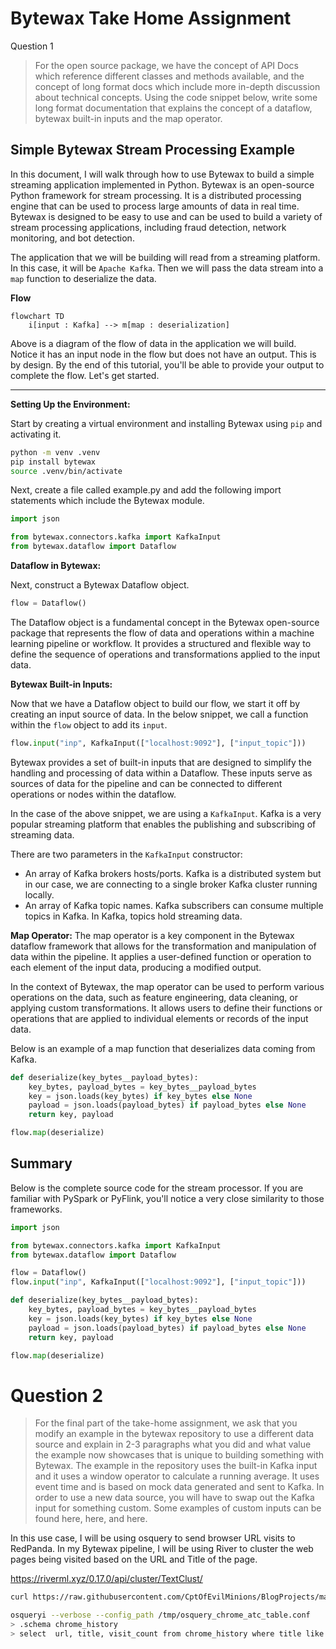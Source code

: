 # Bytewax Take Home Assignment

Question 1
> For the open source package, we have the concept of API Docs which reference different classes and methods available, and the concept of long format docs which include more in-depth discussion about technical concepts. Using the code snippet below, write some long format documentation that explains the concept of a dataflow, bytewax built-in inputs and the map operator.


## Simple Bytewax Stream Processing Example 

In this document, I will walk through how to use Bytewax to build a simple streaming application implemented in Python. Bytewax is an open-source Python framework for stream processing. It is a distributed processing engine that can be used to process large amounts of data in real time. Bytewax is designed to be easy to use and can be used to build a variety of stream processing applications, including fraud detection, network monitoring, and bot detection.

The application that we will be building will read from a streaming platform. In this case, it will be `Apache Kafka`. Then we will pass the data stream into a `map` function to deserialize the data.

**Flow**

```mermaid
flowchart TD
    i[input : Kafka] --> m[map : deserialization]
```

Above is a diagram of the flow of data in the application we will build. Notice it has an input node in the flow but does not have an output. This is by design. By the end of this tutorial, you'll be able to provide your output to complete the flow. Let's get started.

---

**Setting Up the Environment:**

Start by creating a virtual environment and installing Bytewax using `pip` and activating it.

```bash
python -m venv .venv
pip install bytewax
source .venv/bin/activate
```
Next, create a file called example.py and add the following import statements which include the Bytewax module.

```python
import json

from bytewax.connectors.kafka import KafkaInput
from bytewax.dataflow import Dataflow
```

**Dataflow in Bytewax:**

Next, construct a Bytewax Dataflow object.

```python
flow = Dataflow()
```

The Dataflow object is a fundamental concept in the Bytewax open-source package that represents the flow of data and operations within a machine learning pipeline or workflow. It provides a structured and flexible way to define the sequence of operations and transformations applied to the input data.

**Bytewax Built-in Inputs:**

Now that we have a Dataflow object to build our flow, we start it off by creating an input source of data. In the below snippet, we call a function within the `flow` object to add its `input`.

```python
flow.input("inp", KafkaInput(["localhost:9092"], ["input_topic"]))
```

Bytewax provides a set of built-in inputs that are designed to simplify the handling and processing of data within a Dataflow. These inputs serve as sources of data for the pipeline and can be connected to different operations or nodes within the dataflow. 

In the case of the above snippet, we are using a `KafkaInput`. Kafka is a very popular streaming platform that enables the publishing and subscribing of streaming data. 

There are two parameters in the `KafkaInput` constructor:

- An array of Kafka brokers hosts/ports. Kafka is a distributed system but in our case, we are connecting to a single broker Kafka cluster running locally.
- An array of Kafka topic names. Kafka subscribers can consume multiple topics in Kafka. In Kafka, topics hold streaming data.


**Map Operator:**
The map operator is a key component in the Bytewax dataflow framework that allows for the transformation and manipulation of data within the pipeline. It applies a user-defined function or operation to each element of the input data, producing a modified output.

In the context of Bytewax, the map operator can be used to perform various operations on the data, such as feature engineering, data cleaning, or applying custom transformations. It allows users to define their functions or operations that are applied to individual elements or records of the input data.

Below is an example of a map function that deserializes data coming from Kafka. 

```python
def deserialize(key_bytes__payload_bytes):
    key_bytes, payload_bytes = key_bytes__payload_bytes
    key = json.loads(key_bytes) if key_bytes else None
    payload = json.loads(payload_bytes) if payload_bytes else None
    return key, payload

flow.map(deserialize)
```


## Summary
Below is the complete source code for the stream processor. If you are familiar with PySpark or PyFlink, you'll notice a very close similarity to those frameworks.

```python
import json

from bytewax.connectors.kafka import KafkaInput
from bytewax.dataflow import Dataflow

flow = Dataflow()
flow.input("inp", KafkaInput(["localhost:9092"], ["input_topic"]))

def deserialize(key_bytes__payload_bytes):
    key_bytes, payload_bytes = key_bytes__payload_bytes
    key = json.loads(key_bytes) if key_bytes else None
    payload = json.loads(payload_bytes) if payload_bytes else None
    return key, payload

flow.map(deserialize)
```


# Question 2
> For the final part of the take-home assignment, we ask that you modify an example in the bytewax repository to use a different data source and explain in 2-3 paragraphs what you did and what value the example now showcases that is unique to building something with Bytewax. The example in the repository uses the built-in Kafka input and it uses a window operator to calculate a running average. It uses event time and is based on mock data generated and sent to Kafka. In order to use a new data source, you will have to swap out the Kafka input for something custom. Some examples of custom inputs can be found here, here, and here.


In this use case, I will be using osquery to send browser URL visits to RedPanda. In my Bytewax pipeline, I will be using River to cluster the web pages being visited based on the URL and Title of the page.



https://riverml.xyz/0.17.0/api/cluster/TextClust/

```bash
curl https://raw.githubusercontent.com/CptOfEvilMinions/BlogProjects/master/osquery-url-monitor/conf/osquery/osquery_chrome_atc_table.conf -o 
```

```bash
osqueryi --verbose --config_path /tmp/osquery_chrome_atc_table.conf
> .schema chrome_history
> select  url, title, visit_count from chrome_history where title like '%python%';
```
